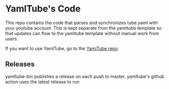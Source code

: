 # YamlTube's Code

This repo contains the code that parses and synchronizes tube.yaml with your youtube account.
This is kept separate from the yamltube template so that updates can flow to the yamltube template without manual work from users.

If you want to use YamlTube, go to the [YamlTube repo](https://github.com/mchaynes/yamltube)

## Releases

yamltube-bin publishes a release on each push to master. yamltube's github action uses the latest release to run
